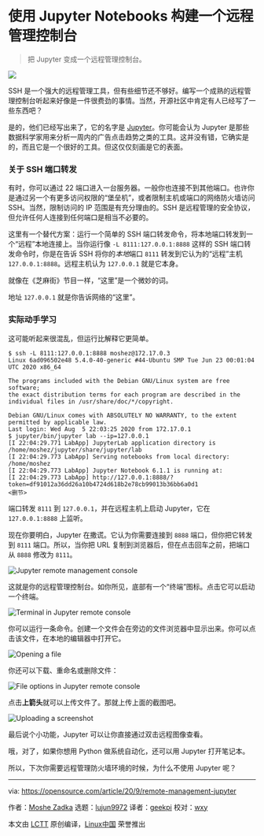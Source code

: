 [#]: collector: (lujun9972)
[#]: translator: (geekpi)
[#]: reviewer: (wxy)
[#]: publisher: ( )
[#]: url: ( )
[#]: subject: (Build a remote management console using Python and Jupyter Notebooks)
[#]: via: (https://opensource.com/article/20/9/remote-management-jupyter)
[#]: author: (Moshe Zadka https://opensource.com/users/moshez)

使用 Jupyter Notebooks 构建一个远程管理控制台
======

> 把 Jupyter 变成一个远程管理控制台。

![](https://img.linux.net.cn/data/attachment/album/202009/12/115114jct1g15e9ucsr6ua.jpg)

SSH 是一个强大的远程管理工具，但有些细节还不够好。编写一个成熟的远程管理控制台听起来好像是一件很费劲的事情。当然，开源社区中肯定有人已经写了一些东西吧？

是的，他们已经写出来了，它的名字是 [Jupyter][2]。你可能会认为 Jupyter 是那些数据科学家用来分析一周内的广告点击趋势之类的工具。这并没有错，它确实是的，而且它是一个很好的工具。但这仅仅刻画是它的表面。

### 关于 SSH 端口转发

有时，你可以通过 22 端口进入一台服务器。一般你也连接不到其他端口。也许你是通过另一个有更多访问权限的“堡垒机”，或者限制主机或端口的网络防火墙访问 SSH。当然，限制访问的 IP 范围是有充分理由的。SSH 是远程管理的安全协议，但允许任何人连接到任何端口是相当不必要的。

这里有一个替代方案：运行一个简单的 SSH 端口转发命令，将本地端口转发到一个“远程”本地连接上。当你运行像 `-L 8111:127.0.0.1:8888` 这样的 SSH 端口转发命令时，你是在告诉 SSH 将你的*本地*端口 `8111` 转发到它认为的“远程”主机 `127.0.0.1:8888`。远程主机认为 `127.0.0.1` 就是它本身。

就像在《芝麻街》节目一样，“这里”是一个微妙的词。

地址 `127.0.0.1` 就是你告诉网络的“这里”。

### 实际动手学习

这可能听起来很混乱，但运行比解释它更简单。

```
$ ssh -L 8111:127.0.0.1:8888 moshez@172.17.0.3
Linux 6ad096502e48 5.4.0-40-generic #44-Ubuntu SMP Tue Jun 23 00:01:04 UTC 2020 x86_64

The programs included with the Debian GNU/Linux system are free software;
the exact distribution terms for each program are described in the
individual files in /usr/share/doc/*/copyright.

Debian GNU/Linux comes with ABSOLUTELY NO WARRANTY, to the extent
permitted by applicable law.
Last login: Wed Aug  5 22:03:25 2020 from 172.17.0.1
$ jupyter/bin/jupyter lab --ip=127.0.0.1
[I 22:04:29.771 LabApp] JupyterLab application directory is /home/moshez/jupyter/share/jupyter/lab
[I 22:04:29.773 LabApp] Serving notebooks from local directory: /home/moshez
[I 22:04:29.773 LabApp] Jupyter Notebook 6.1.1 is running at:
[I 22:04:29.773 LabApp] http://127.0.0.1:8888/?token=df91012a36dd26a10b4724d618b2e78cb99013b36bb6a0d1
<删节>
```

端口转发 `8111` 到 `127.0.0.1`，并在远程主机上启动 Jupyter，它在 `127.0.0.1:8888` 上监听。

现在你要明白，Jupyter 在撒谎。它认为你需要连接到 `8888` 端口，但你把它转发到 `8111` 端口。所以，当你把 URL 复制到浏览器后，但在点击回车之前，把端口从 `8888` 修改为 `8111`。

![Jupyter remote management console][3]

这就是你的远程管理控制台。如你所见，底部有一个“终端”图标。点击它可以启动一个终端。

![Terminal in Jupyter remote console][5]

你可以运行一条命令。创建一个文件会在旁边的文件浏览器中显示出来。你可以点击该文件，在本地的编辑器中打开它。

![Opening a file][6]

你还可以下载、重命名或删除文件：

![File options in Jupyter remote console][7]

点击**上箭头**就可以上传文件了。那就上传上面的截图吧。

![Uploading a screenshot][8]

最后说个小功能，Jupyter 可以让你直接通过双击远程图像查看。

哦，对了，如果你想用 Python 做系统自动化，还可以用 Jupyter 打开笔记本。

所以，下次你需要远程管理防火墙环境的时候，为什么不使用 Jupyter 呢？

--------------------------------------------------------------------------------

via: https://opensource.com/article/20/9/remote-management-jupyter

作者：[Moshe Zadka][a]
选题：[lujun9972][b]
译者：[geekpi](https://github.com/geekpi)
校对：[wxy](https://github.com/wxy)

本文由 [LCTT](https://github.com/LCTT/TranslateProject) 原创编译，[Linux中国](https://linux.cn/) 荣誉推出

[a]: https://opensource.com/users/moshez
[b]: https://github.com/lujun9972
[1]: https://opensource.com/sites/default/files/styles/image-full-size/public/lead-images/computer_space_graphic_cosmic.png?itok=wu493YbB (Computer laptop in space)
[2]: https://jupyter.org/
[3]: https://opensource.com/sites/default/files/uploads/output_1_0.png (Jupyter remote management console)
[4]: https://creativecommons.org/licenses/by-sa/4.0/
[5]: https://opensource.com/sites/default/files/uploads/output_3_0.png (Terminal in Jupyter remote console)
[6]: https://opensource.com/sites/default/files/uploads/output_5_0.png (Opening a file)
[7]: https://opensource.com/sites/default/files/uploads/output_7_0.png (File options in Jupyter remote console)
[8]: https://opensource.com/sites/default/files/uploads/output_9_0.png (Uploading a screenshot)
